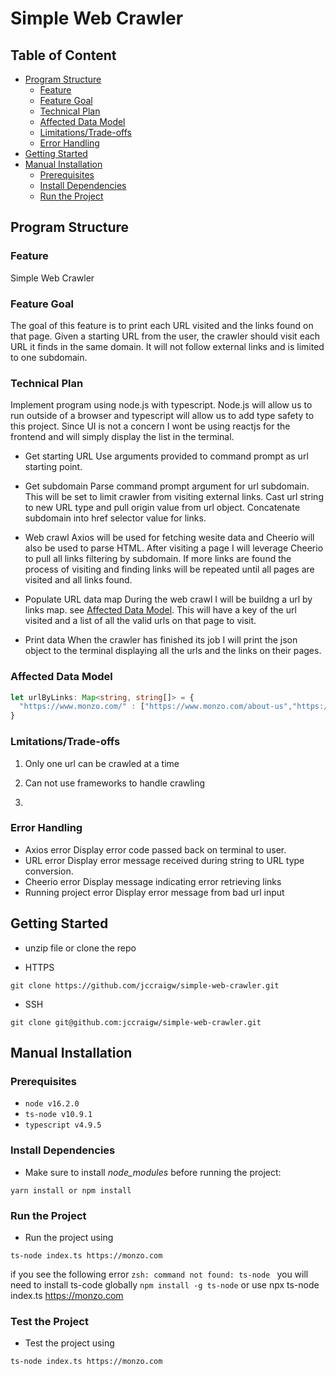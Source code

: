 # Simple Web Crawler<!-- omit in toc -->

## Table of Content<!-- omit in toc -->

- [Program Structure](#program-structure)
  - [Feature](#feature)
  - [Feature Goal](#feature-goal)
  - [Technical Plan](#technical-plan)
  - [Affected Data Model](#affected-data-model)
  - [Limitations/Trade-offs](#lmitationstrade-offs)
  - [Error Handling](#error-handling)
- [Getting Started](#getting-started)
- [Manual Installation](#manual-installation)
  - [Prerequisites](#prerequisites)
  - [Install Dependencies](#install-dependencies)
  - [Run the Project](#run-the-project)

## Program Structure

### Feature

Simple Web Crawler

### Feature Goal

The goal of this feature is to print each URL visited and the links found on that page. Given a starting URL from the user, the crawler should visit each URL it finds in the same domain. It will not follow external links and is limited to one subdomain.

### Technical Plan

Implement program using node.js with typescript. Node.js will allow us to run outside of a browser and typescript will allow us to add type safety to this project. Since UI is not a concern I wont be using reactjs for the frontend and will simply display the list in the terminal. 

  - Get starting URL 
  Use arguments provided to command prompt as url starting point.

  - Get subdomain
  Parse command prompt argument for url subdomain. This will be set to limit crawler from visiting external links. Cast url string to new URL type and pull origin value from url object. Concatenate subdomain into href selector value for links. 

  - Web crawl
  Axios will be used for fetching wesite data and Cheerio will also be used to parse HTML. After visiting a page I will leverage Cheerio to pull all links filtering by subdomain. If more links are found the process of visiting and finding links will be repeated until all pages are visited and all links found. 

  - Populate URL data map
  During the web crawl I will be buildng a url by links map. see [Affected Data Model](#affected-data-model). This will have a key of the url visited and a list of all the valid urls on that page to visit.

  - Print data
  When the crawler has finished its job I will print the json object to the terminal displaying all the urls and the links on their pages.

### Affected Data Model

```typescript
let urlByLinks: Map<string, string[]> = {
  "https://www.monzo.com/" : ["https://www.monzo.com/about-us","https://www.monzo.com/contact-us", ...],
}
```

### Lmitations/Trade-offs

1. Only one url can be crawled at a time

2. Can not use frameworks to handle crawling

3. 

### Error Handling

  - Axios error
  Display error code passed back on terminal to user.
  - URL error
  Display error message received during string to URL type conversion.
  - Cheerio error
  Display message indicating error retrieving links 
  - Running project error
  Display error message from bad url input

## Getting Started

- unzip file or clone the repo

- HTTPS

```terminal
git clone https://github.com/jccraigw/simple-web-crawler.git
```

- SSH

```terminal
git clone git@github.com:jccraigw/simple-web-crawler.git 
```

## Manual Installation

### Prerequisites

- `node v16.2.0`
- `ts-node v10.9.1`
- `typescript v4.9.5`

### Install Dependencies

- Make sure to install _node_modules_ before running the project:

```terminal
yarn install or npm install
```

### Run the Project

- Run the project using

```terminal
ts-node index.ts https://monzo.com
```

if you see the following error
```zsh: command not found: ts-node ```
you will need to install ts-code globally ```npm install -g ts-node``` or use npx ts-node index.ts https://monzo.com

### Test the Project

- Test the project using

```terminal
ts-node index.ts https://monzo.com
```
